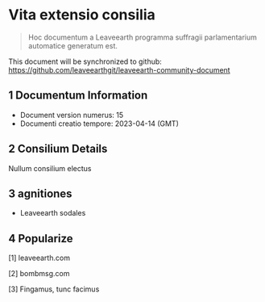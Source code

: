 # Vita extensio consilia

>Hoc documentum a Leaveearth programma suffragii parlamentarium automatice generatum est.

This document will be synchronized to github: https://github.com/leaveearthgit/leaveearth-community-document

## 1 Documentum Information

- Document version numerus: 15
- Documenti creatio tempore: 2023-04-14 (GMT)

## 2 Consilium Details

Nullum consilium electus

## 3 agnitiones
* Leaveearth sodales

## 4 Popularize
[1] leaveearth.com

[2] bombmsg.com

[3] Fingamus, tunc facimus